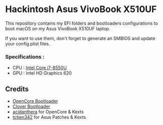 # Hackintosh Asus VivoBook X510UF

This repository contains my EFI folders and bootloaders configurations to boot macOS on my Asus VivoBook X510UF laptop.

If you want to use them, don't forget to generate an SMBIOS and update your config.plist files.

### Specifications :

- CPU : [Intel Core i7-8550U](https://ark.intel.com/content/www/us/en/ark/products/122589/intel-core-i7-8550u-processor-8m-cache-up-to-4-00-ghz.html)
- GPU : Intel HD Graphics 620

## Credits

- [OpenCore Bootloader](https://github.com/acidanthera/OpenCorePkg)
- [Clover Bootloader](https://github.com/CloverHackyColor/CloverBootloader)
- [acidanthera](https://github.com/acidanthera) for OpenCore & Kexts
- [tctien342](https://github.com/tctien342/Asus-Vivobook-S510UA-Hackintosh) for Asus Patches & Kexts
